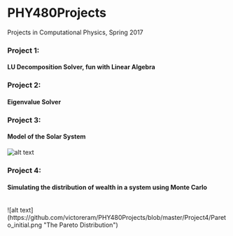 # PHY480Projects
Projects in Computational Physics, Spring 2017

### Project 1:
#### LU Decomposition Solver, fun with Linear Algebra

### Project 2:
#### Eigenvalue Solver

### Project 3:
#### Model of the Solar System
![alt text](https://github.com/victoreram/PHY480Projects/blob/master/Project3/solar_system_no_interactions.png "The Solar System")


### Project 4:
#### Simulating the distribution of wealth in a system using Monte Carlo
<br/>
![alt text](https://github.com/victoreram/PHY480Projects/blob/master/Project4/Pareto_initial.png "The Pareto Distribution")

